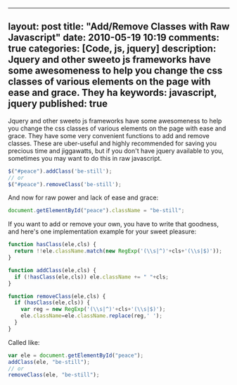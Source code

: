 
---
layout: post
title: "Add/Remove Classes with Raw Javascript"
date: 2010-05-19 10:19
comments: true
categories: [Code, js, jquery]
description: Jquery and other sweeto js frameworks have some awesomeness to help you change the css classes of various elements on the page with ease and grace.  They ha
keywords: javascript, jquery
published: true
---

Jquery and other sweeto js frameworks have some awesomeness to help you change the css classes of various elements on the page with ease and grace.  They have some very convenient functions to add and remove classes.  These are uber-useful and highly recommended for saving you precious time and jiggawatts, but if you don't have jquery available to you, sometimes you may want to do this in raw javascript.
<!--more-->

```javascript
$("#peace").addClass('be-still');
// or
$("#peace").removeClass('be-still');
```

And now for raw power and lack of ease and grace:

```javascript
document.getElementById("peace").className = "be-still";
```

If you want to add or remove your own, you have to write that goodness, and here's one implementation example for your sweet pleasure:

```javascript
function hasClass(ele,cls) {
  return !!ele.className.match(new RegExp('(\\s|^)'+cls+'(\\s|$)'));
}

function addClass(ele,cls) {
  if (!hasClass(ele,cls)) ele.className += " "+cls;
}

function removeClass(ele,cls) {
  if (hasClass(ele,cls)) {
    var reg = new RegExp('(\\s|^)'+cls+'(\\s|$)');
    ele.className=ele.className.replace(reg,' ');
  }
}
```

Called like:

```javascript
var ele = document.getElementById("peace");
addClass(ele, "be-still");
// or
removeClass(ele, "be-still");
```



